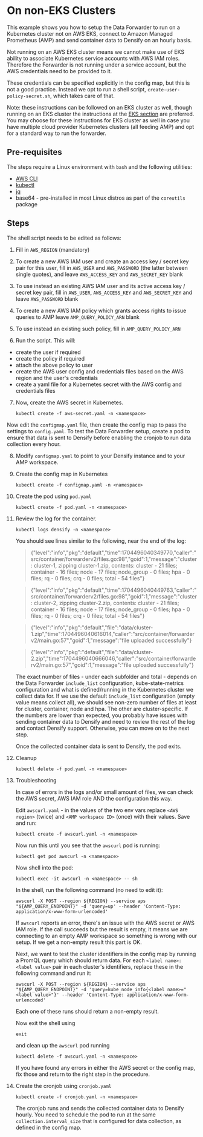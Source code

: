# On non-EKS Clusters

This example shows you how to setup the Data Forwarder to run on a Kubernetes cluster not on AWS EKS, connect to Amazon Managed Prometheus (AMP) and send container data to Densify on an hourly basis.

Not running on an AWS EKS cluster means we cannot make use of EKS ability to associate Kubernetes service accounts with AWS IAM roles. Therefore the Forwarder is not running under a service account, but the AWS credentials need to be provided to it.

These credentials can be specified explicitly in the config map, but this is not a good practice. Instead we opt to run a shell script, `create-user-policy-secret.sh`, which takes care of that.

Note: these instructions can be followed on an EKS cluster as well, though running on an EKS cluster the instructions at the [EKS section](../eks) are preferred. You may choose for these instructions for EKS cluster as well in case you have multiple cloud provider Kubernetes clusters (all feeding AMP) and opt for a standard way to run the forwarder.

## Pre-requisites

The steps require a Linux environment with `bash` and the following utilities:

- [AWS CLI](https://docs.aws.amazon.com/cli/latest/userguide/getting-started-install.html#getting-started-install-instructions)
- [kubectl](https://kubernetes.io/docs/tasks/tools/#kubectl)
- [jq](https://jqlang.github.io/jq/)
- base64 - pre-installed in most Linux distros as part of the `coreutils` package

## Steps

The shell script needs to be edited as follows:

1. Fill in `AWS_REGION` (mandatory)

2. To create a new AWS IAM user and create an access key / secret key pair for this user, fill in `AWS_USER` and `AWS_PASSWORD` (the latter between single quotes), and leave `AWS_ACCESS_KEY` and `AWS_SECRET_KEY` blank

3. To use instead an existing AWS IAM user and its active access key / secret key pair, fill in `AWS_USER`, `AWS_ACCESS_KEY` and `AWS_SECRET_KEY` and leave `AWS_PASSWORD` blank

4. To create a new AWS IAM policy which grants access rights to issue queries to AMP leave `AMP_QUERY_POLICY_ARN` blank

5. To use instead an existing such policy, fill in `AMP_QUERY_POLICY_ARN`

6. Run the script. This will:

- create the user if required
- create the policy if required
- attach the above policy to user
- create the AWS user config and credentials files based on the AWS region and the user's credentials
- create a yaml file for a Kubernetes secret with the AWS config and credentials files

7. Now, create the AWS secret in Kubernetes.
    
    `kubectl create -f aws-secret.yaml -n <namespace>`

Now edit the `configmap.yaml` file, then create the config map to pass the settings to `config.yaml`. To test the Data Forwarder setup, create a pod to ensure that data is sent to Densify before enabling the cronjob to run data collection every hour.

8. Modify `configmap.yaml` to point to your Densify instance and to your AMP workspace.

9. Create the config map in Kubernetes
    
    `kubectl create -f configmap.yaml -n <namespace>`
	
10. Create the pod using `pod.yaml`
    
    `kubectl create -f pod.yaml -n <namespace>`
	
11. Review the log for the container.
	
	`kubectl logs densify -n <namespace>`
	
	You should see lines similar to the following, near the end of the log:

	> {"level":"info","pkg":"default","time":1704496040349770,"caller":"src/container/forwarderv2/files.go:98","goid":1,"message":"cluster : cluster-1, zipping cluster-1.zip, contents: cluster - 21 files; container - 16 files; node - 17 files; node_group - 0 files; hpa - 0 files; rq - 0 files; crq - 0 files; total - 54 files"}

	> {"level":"info","pkg":"default","time":1704496040449763,"caller":"src/container/forwarderv2/files.go:98","goid":1,"message":"cluster : cluster-2, zipping cluster-2.zip, contents: cluster - 21 files; container - 16 files; node - 17 files; node_group - 0 files; hpa - 0 files; rq - 0 files; crq - 0 files; total - 54 files"}

	> {"level":"info","pkg":"default","file":"data/cluster-1.zip","time":1704496040616014,"caller":"src/container/forwarderv2/main.go:57","goid":1,"message":"file uploaded successfully"}

	> {"level":"info","pkg":"default","file":"data/cluster-2.zip","time":1704496040666046,"caller":"src/container/forwarderv2/main.go:57","goid":1,"message":"file uploaded successfully"}

	The exact number of files - under each subfolder and total - depends on the Data Forwarder `include_list` configuration, kube-state-metrics configuration and what is defined/running in the Kubernetes cluster we collect data for. If we use the default `include_list` configuration (empty value means collect all), we should see non-zero number of files at least for cluster, container, node and hpa. The other are cluster-specific.
	If the numbers are lower than expected, you probably have issues with sending container data to Densify and need to review the rest of the log and contact Densify support. Otherwise, you can move on to the next step.
	
	Once the collected container data is sent to Densify, the pod exits.
		
12. Cleanup

    `kubectl delete -f pod.yaml -n <namespace>`

13. Troubleshooting

	In case of errors in the logs and/or small amount of files, we can check the AWS secret, AWS IAM role AND the configuration this way.

	Edit `awscurl.yaml` - in the values of the two env vars replace `<AWS region>` (twice) and `<AMP workspace ID>` (once) with their values. Save and run:

    `kubectl create -f awscurl.yaml -n <namespace>`

	Now run this until you see that the `awscurl` pod is running:

    `kubectl get pod awscurl -n <namespace>`

	Now shell into the pod:

    `kubectl exec -it awscurl -n <namespace> -- sh`

	In the shell, run the following command (no need to edit it):
	
    `awscurl -X POST --region ${REGION} --service aps "${AMP_QUERY_ENDPOINT}" -d 'query=up' --header 'Content-Type: application/x-www-form-urlencoded'`
	
	If `awscurl` reports an error, there's an issue with the AWS secret or AWS IAM role. If the call succeeds but the result is empty, it means we are connecting to an empty AMP workspace so something is wrong with our setup. If we get a non-empty result this part is OK.

	Next, we want to test the cluster identifiers in the config map by running a PromQL query which should return data. For each `<label name>: <label value>` pair in each cluster's identifiers, replace these in the following command and run it:

    `awscurl -X POST --region ${REGION} --service aps "${AMP_QUERY_ENDPOINT}" -d 'query=kube_node_info{<label name>="<label value>"}' --header 'Content-Type: application/x-www-form-urlencoded'`

	Each one of these runs should return a non-empty result.

	Now exit the shell using

	`exit`

	and clean up the `awscurl` pod running

    `kubectl delete -f awscurl.yaml -n <namespace>`

	If you have found any errors in either the AWS secret or the config map, fix those and return to the right step in the procedure.

14. Create the cronjob using `cronjob.yaml`
    
    `kubectl create -f cronjob.yaml -n <namespace>`
	
	The cronjob runs and sends the collected container data to Densify hourly. You need to schedule the pod to run at the same `collection.interval_size` that is configured for data collection, as defined in the config map.
